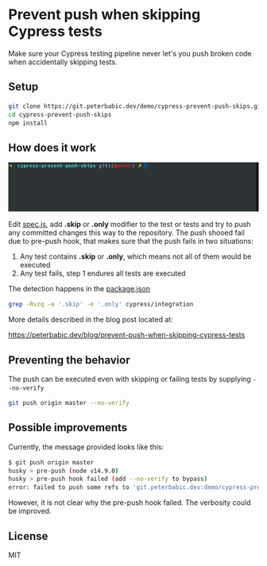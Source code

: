 # Prevent push when skipping Cypress tests

Make sure your Cypress testing pipeline never let's you push broken code
when accidentally skipping tests.

## Setup

```bash
git clone https://git.peterbabic.dev/demo/cypress-prevent-push-skips.git
cd cypress-prevent-push-skips
npm install
```

## How does it work

![demo](demo.gif)

Edit [spec.js](cypress/integration/spec.js), add **.skip** or **.only**
modifier to the test or tests and try to push any committed changes this
way to the repository. The push shooed fail due to pre-push hook, that
makes sure that the push fails in two situations:

1. Any test contains **.skip** or **.only**, which means not all of them
   would be executed
1. Any test fails, step 1 endures all tests are executed

The detection happens in the
[package.json](https://git.peterbabic.dev/demo/cypress-prevent-push-skips/src/branch/master/package.json#L13)

```bash
grep -Rvzq -e '.skip' -e '.only' cypress/integration
```

More details described in the blog post located at:

<https://peterbabic.dev/blog/prevent-push-when-skipping-cypress-tests>

## Preventing the behavior

The push can be executed even with skipping or failing tests by supplying
`--no-verify`

```bash
git push origin master --no-verify
```

## Possible improvements

Currently, the message provided looks like this:

```bash
$ git push origin master
husky > pre-push (node v14.9.0)
husky > pre-push hook failed (add --no-verify to bypass)
error: failed to push some refs to 'git.peterbabic.dev:demo/cypress-prevent-push-skips.git'
```

However, it is not clear why the pre-push hook failed. The verbosity could
be improved.

## License

MIT
